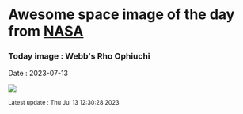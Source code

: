 
# Awesome space image of the day from [NASA](https://api.nasa.gov/)

### Today image : Webb's Rho Ophiuchi
Date : 2023-07-13

![](https://apod.nasa.gov/apod/image/2307/STScI-01_RhoOph1024.png)

<small>Latest update : Thu Jul 13 12:30:28 2023</small>
        